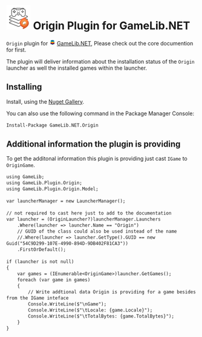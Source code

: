 ![GameLib.NET](../../../resources/GameLibNET-Origin-Logo-64px.png "GameLib.NET Origin") 
Origin Plugin for GameLib.NET
======

`Origin` plugin for ![GameLib.NET](../../../resources/GameLibNET-Logo-16px.png "GameLib.NET") [GameLib.NET](README.md), Please check out the core documention for first.

The plugin will deliver information about the installation status of the `Origin` launcher as well the installed games within the launcher.

## Installing

Install, using the [Nuget Gallery](https://www.nuget.org/packages?q=GameLib.NET.Origin).

You can also use the following command in the Package Manager Console:
```ps
Install-Package GameLib.NET.Origin
```

## Additional information the plugin is providing

To get the additonal information this plugin is providing just cast `IGame` to `OriginGame`.


```CSharp
using GameLib;
using GameLib.Plugin.Origin;
using GameLib.Plugin.Origin.Model;

var launcherManager = new LauncherManager();

// not required to cast here just to add to the documentation
var launcher = (OriginLauncher?)launcherManager.Launchers
    .Where(launcher => launcher.Name == "Origin")
    // GUID of the class could also be used instead of the name
    //.Where(launcher => launcher.GetType().GUID == new Guid("54C9D299-107E-4990-894D-9DB402F81CA3"))
    .FirstOrDefault();

if (launcher is not null)
{
    var games = (IEnumerable<OriginGame>)launcher.GetGames();
    foreach (var game in games)
    {
        // Write addtional data Origin is providing for a game besides from the IGame inteface
        Console.WriteLine($"\nGame");
        Console.WriteLine($"\tLocale: {game.Locale}");
        Console.WriteLine($"\tTotalBytes: {game.TotalBytes}");
    }
}
```